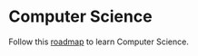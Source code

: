 # Computer Science

Follow this [roadmap](https://roadmap.sh/computer-science) to learn Computer Science.
